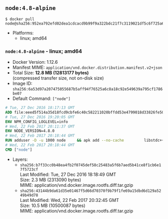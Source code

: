## `node:4.8-alpine`

```console
$ docker pull node@sha256:952ea792efd02dea1cdcacd9b99f9a322bdc21f7c3119021df5c6f725a6c093b
```

-	Platforms:
	-	linux; amd64

### `node:4.8-alpine` - linux; amd64

-	Docker Version: 1.12.6
-	Manifest MIME: `application/vnd.docker.distribution.manifest.v2+json`
-	Total Size: **12.8 MB (12813177 bytes)**  
	(compressed transfer size, not on-disk size)
-	Image ID: `sha256:6a53d97a207475055687b5aff94f76525a6c8a18c92e549639a795cf1786be07`
-	Default Command: `["node"]`

```dockerfile
# Tue, 27 Dec 2016 18:17:13 GMT
ADD file:eeed5f514a35d18fcd9cbfe6c40c582211020bffdd53e4799018d33826fe5067 in / 
# Tue, 27 Dec 2016 19:20:05 GMT
ENV NPM_CONFIG_LOGLEVEL=info
# Wed, 22 Feb 2017 20:11:37 GMT
ENV NODE_VERSION=4.8.0
# Wed, 22 Feb 2017 20:18:44 GMT
RUN adduser -D -u 1000 node     && apk add --no-cache         libstdc++     && apk add --no-cache --virtual .build-deps         binutils-gold         curl         g++         gcc         gnupg         libgcc         linux-headers         make         python   && for key in     9554F04D7259F04124DE6B476D5A82AC7E37093B     94AE36675C464D64BAFA68DD7434390BDBE9B9C5     0034A06D9D9B0064CE8ADF6BF1747F4AD2306D93     FD3A5288F042B6850C66B31F09FE44734EB7990E     71DCFD284A79C3B38668286BC97EC7A07EDE3FC1     DD8F2338BAE7501E3DD5AC78C273792F7D83545D     B9AE9905FFD7803F25714661B63B535A4C206CA9     C4F0DFFF4E8C1A8236409D08E73BC641CC11F4C8     56730D5401028683275BD23C23EFEFE93C4CFFFE   ; do     gpg --keyserver ha.pool.sks-keyservers.net --recv-keys "$key";   done     && curl -SLO "https://nodejs.org/dist/v$NODE_VERSION/node-v$NODE_VERSION.tar.xz"     && curl -SLO "https://nodejs.org/dist/v$NODE_VERSION/SHASUMS256.txt.asc"     && gpg --batch --decrypt --output SHASUMS256.txt SHASUMS256.txt.asc     && grep " node-v$NODE_VERSION.tar.xz\$" SHASUMS256.txt | sha256sum -c -     && tar -xf "node-v$NODE_VERSION.tar.xz"     && cd "node-v$NODE_VERSION"     && ./configure     && make -j$(getconf _NPROCESSORS_ONLN)     && make install     && apk del .build-deps     && cd ..     && rm -Rf "node-v$NODE_VERSION"     && rm "node-v$NODE_VERSION.tar.xz" SHASUMS256.txt.asc SHASUMS256.txt
# Wed, 22 Feb 2017 20:18:44 GMT
CMD ["node"]
```

-	Layers:
	-	`sha256:b7f33cc0b48ea4fb2f0745def58c25483a5f6b7aed5b41ce8f1cb6e17f5723cf`  
		Last Modified: Tue, 27 Dec 2016 18:18:49 GMT  
		Size: 2.3 MB (2313090 bytes)  
		MIME: application/vnd.docker.image.rootfs.diff.tar.gzip
	-	`sha256:43144b9da61d35e01467f5d66d70370f9b79f1fe69a15dbd6d129a5249b49d78`  
		Last Modified: Wed, 22 Feb 2017 20:32:45 GMT  
		Size: 10.5 MB (10500087 bytes)  
		MIME: application/vnd.docker.image.rootfs.diff.tar.gzip
